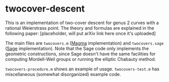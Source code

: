 # twocover-descent

This is an implementation of two-cover descent for genus 2 curves with a rational Weierstrass point. The theory and formulas are explained in the following paper: [placeholder, will put arXiv link here once it's uploaded]

The main files are `twocovers.m` ([Magma](magma.maths.usyd.edu.au/) implementation) and `twocovers.sage` ([Sage](https://www.sagemath.org/) implementation). Note that the Sage code only implements the geometric constructions, since Sage doesn't have the same facilities for computing Mordell-Weil groups or running the elliptic Chabauty method.

`twocovers-procedure.m` shows an example of usage. `twocovers-test.m` has miscellaneous (somewhat disorganized) example code.

